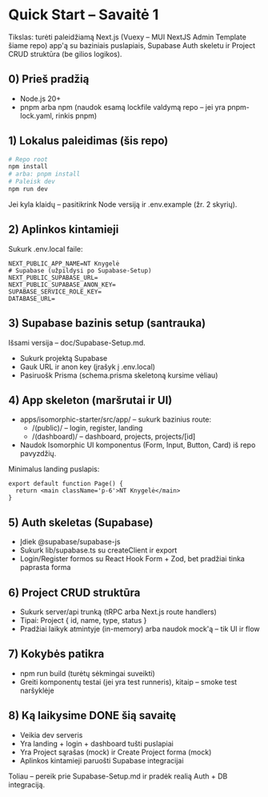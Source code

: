 # Quick Start – Savaitė 1

Tikslas: turėti paleidžiamą Next.js (Vuexy – MUI NextJS Admin Template šiame repo) app'ą su baziniais puslapiais, Supabase Auth skeletu ir Project CRUD struktūra (be gilios logikos).

## 0) Prieš pradžią

- Node.js 20+
- pnpm arba npm (naudok esamą lockfile valdymą repo – jei yra pnpm-lock.yaml, rinkis pnpm)

## 1) Lokalus paleidimas (šis repo)

```bash
# Repo root
npm install
# arba: pnpm install
# Paleisk dev
npm run dev
```

Jei kyla klaidų – pasitikrink Node versiją ir .env.example (žr. 2 skyrių).

## 2) Aplinkos kintamieji

Sukurk .env.local faile:

```
NEXT_PUBLIC_APP_NAME=NT Knygelė
# Supabase (užpildysi po Supabase-Setup)
NEXT_PUBLIC_SUPABASE_URL=
NEXT_PUBLIC_SUPABASE_ANON_KEY=
SUPABASE_SERVICE_ROLE_KEY=
DATABASE_URL=
```

## 3) Supabase bazinis setup (santrauka)

Išsami versija – doc/Supabase-Setup.md.

- Sukurk projektą Supabase
- Gauk URL ir anon key (įrašyk į .env.local)
- Pasiruošk Prisma (schema.prisma skeletoną kursime vėliau)

## 4) App skeleton (maršrutai ir UI)

- apps/isomorphic-starter/src/app/ – sukurk bazinius route:
  - /(public)/ – login, register, landing
  - /(dashboard)/ – dashboard, projects, projects/[id]
- Naudok Isomorphic UI komponentus (Form, Input, Button, Card) iš repo pavyzdžių.

Minimalus landing puslapis:

```tsx
export default function Page() {
  return <main className='p-6'>NT Knygelė</main>
}
```

## 5) Auth skeletas (Supabase)

- Įdiek @supabase/supabase-js
- Sukurk lib/supabase.ts su createClient ir export
- Login/Register formos su React Hook Form + Zod, bet pradžiai tinka paprasta forma

## 6) Project CRUD struktūra

- Sukurk server/api trunką (tRPC arba Next.js route handlers)
- Tipai: Project { id, name, type, status }
- Pradžiai laikyk atmintyje (in-memory) arba naudok mock'ą – tik UI ir flow

## 7) Kokybės patikra

- npm run build (turėtų sėkmingai suveikti)
- Greiti komponentų testai (jei yra test runneris), kitaip – smoke test naršyklėje

## 8) Ką laikysime DONE šią savaitę

- Veikia dev serveris
- Yra landing + login + dashboard tušti puslapiai
- Yra Project sąrašas (mock) ir Create Project forma (mock)
- Aplinkos kintamieji paruošti Supabase integracijai

Toliau – pereik prie Supabase-Setup.md ir pradėk realią Auth + DB integraciją.
